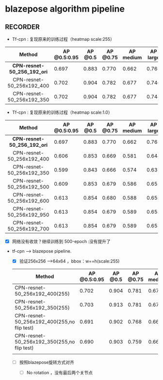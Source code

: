 # blazepose algorithm pipeline

## RECORDER

- Tf-cpn : 复现原来的训练过程（heatmap scale:255）

|            Method             | AP @0.5:0.95 | AP @0.5 | AP @0.75 | AP medium | AP large |
| :---------------------------: | ------------ | ------- | -------- | --------- | -------- |
| **CPN-resnet-50_256_192_ori** | 0.697        | 0.883   | 0.770    | 0.662     | 0.761    |
|   CPN-resnet-50_256x192_400   | 0.702        | 0.904   | 0.782    | 0.677     | 0.746    |
|   CPN-resnet-50_256x192_350   | 0.702        | 0.904   | 0.782    | 0.677     | 0.744    |



- Tf-cpn : 复现原来的训练过程（heatmap scale:1.0）

|            Method             | AP @0.5:0.95 | AP @0.5 | AP @0.75 | AP medium | AP large |
| :---------------------------: | ------------ | ------- | -------- | --------- | -------- |
| **CPN-resnet-50_256_192_ori** | 0.697        | 0.883   | 0.770    | 0.662     | 0.761    |
|   CPN-resnet-50_256x192_400   | 0.606        | 0.853   | 0.669    | 0.581     | 0.644    |
|   CPN-resnet-50_256x192_350   | 0.599        | 0.843   | 0.666    | 0.574     | 0.635    |
|   CPN-resnet-50_256x192_500   | 0.609        | 0.853   | 0.679    | 0.586     | 0.651    |
|   CPN-resnet-50_256x192_600   | 0.613        | 0.854   | 0.680    | 0.588     | 0.653    |
|   CPN-resnet-50_256x192_950   | 0.613        | 0.854   | 0.679    | 0.589     | 0.653    |
|   CPN-resnet-50_256x192_700   | 0.613        | 0.854   | 0.679    | 0.589     | 0.653    |

- [x] 网络没有收敛？继续训练到 500-epoch  :没有提升了

- tf-cpn --> blazepose pipeline.
  - [x] 验证256x256 -->64x64 ，bbox：w==h(scale:255)
  
  | Method                                      | AP @0.5:0.95 | AP @0.5 | AP @0.75 | AP medium | AP large |
  | ------------------------------------------- | ------------ | ------- | -------- | --------- | -------- |
  | CPN-resnet-50_256x192_400(255)              | 0.702        | 0.904   | 0.781    | 0.676     | 0.746    |
  | CPN-resnet-50_256x192_350(255)              | 0.703        | 0.913   | 0.781    | 0.675     | 0.748    |
  | CPN-resnet-50_256x192_400(255,no flip test) | 0.691        | 0.902   | 0.768    | 0.665     | 0.732    |
  | CPN-resnet-50_256x192_350(255,no flip test) | 0.690        | 0.903   | 0.759    | 0.664     | 0.731    |
  |                                             |              |         |          |           |          |
  
  - [ ] 按照blazepose旋转方式对齐
    - [ ] No rotation ，没有最后两个关节点

